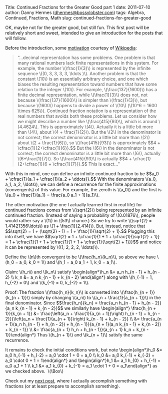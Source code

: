 Title: Continued Fractions for the Greater Good part 1
date: 2011-07-10
author: Danny Hermes (dhermes@bossylobster.com)
tags: Algebra, Continued, Fractions, Math
slug: continued-fractions-for-greater-good

OK, maybe not for the greater good, but still fun. This first post will
be relatively short and sweet, intended to give an introduction for the
posts that will follow.

Before the introduction, some
[motivation](http://en.wikipedia.org/wiki/Continued_fraction#Motivation)
courtesy of [Wikipedia](http://en.wikipedia.org/wiki/Main_Page):

<div>

> “...decimal representation has some problems. One problem is that many
> rational numbers lack finite representations in this system. For
> example, the number \\(\\frac{1}{3}\\) is represented by the infinite
> sequence \\((0, 3, 3, 3, 3, \\ldots )\\). Another problem is that the
> constant \\(10\\) is an essentially arbitrary choice, and one which
> biases the resulting representation toward numbers that have some
> relation to the integer \\(10\\). For example, \\(\\frac{137}{1600}\\)
> has a finite decimal representation, while \\(\\frac{1}{3}\\) does
> not, not because \\(\\frac{137}{1600}\\) is simpler than
> \\(\\frac{1}{3}\\), but because \\(1600\\) happens to divide a power
> of \\(10\\) (\\(10\^6 = 1600 \\times 625\\)). Continued fraction
> notation is a representation of the real numbers that avoids both
> these problems. Let us consider how we might describe a number like
> \\(\\frac{415}{93}\\), which is around \\(4.4624\\). This is
> approximately \\(4\\). Actually it is a little bit more than \\(4\\),
> about \\(4 + \\frac{1}{2}\\). But the \\(2\\) in the denominator is
> not correct; the correct denominator is a little bit more
> than \\(2\\)  about \\(2 + \\frac{1}{6}\\),
> so \\(\\frac{415}{93}\\) is approximately \$\$4 +
> \\cfrac{1}{2+\\cfrac{1}{6}}.\$\$ But the \\(6\\) in the denominator is
> not correct; the correct denominator is a little bit more than
> \\(6\\), actually \\(6+\\frac{1}{7}\\). So \\(\\frac{415}{93}\\) is
> actually \$\$4 + \\cfrac{1}{2+\\cfrac{1}{6 + \\cfrac{1}{7}}}.\$\$ This
> is exact...”

With this in mind, one can define an infinite continued fraction to be
\$\$a\_0 + \\cfrac{1}{a\_1 + \\cfrac{1}{a\_2 + \\ddots}}.\$\$ With the
denominators \\(a\_0, a\_1, a\_2, \\ldots\\), we can define a recurrence
for the finite approximations (convergents) of this value. For example,
the zeroth is \\(a\_0\\) and the first is \\(a\_0 + \\frac{1}{a\_1} =
\\frac{a\_0 a\_1 + 1}{a\_1}\\).

The other motivation (the one I actually learned first in real life) for
continued fractions comes from \\(\\sqrt{2}\\) being represented by an
infinite continued fraction. (Instead of saying a probability of
\\(0.01876\\), people would rather say a \\(1\\) in \\(53\\) chance.) So
we try to write \\(\\sqrt{2} = 1.41421356\\ldots\\) as \\(1 +
\\frac{1}{2.414}\\). But, instead, notice that \$\$\\sqrt{2} = 1 +
(\\sqrt{2} - 1) = 1 + \\frac{1}{\\sqrt{2} + 1}.\$\$ Plugging this into
itself, we have \$\$\\sqrt{2} = 1 + \\cfrac{1}{1 + 1 +
\\cfrac{1}{\\sqrt{2} + 1}} = 1 + \\cfrac{1}{1 + 1 + \\cfrac{1}{1 + 1 +
\\cfrac{1}{\\sqrt{2} + 1}}}\$\$ and notice it can be represented by
\\((1; 2, 2, 2, \\ldots)\\).

Define the \\(n\\)th convergent to be \\(\\frac{h\_n}{k\_n}\\), so above
we have \\(h\_0 = a\_0, k\_0 = 1\\) and \\(h\_1 = a\_0 a\_1 + 1, k\_0 =
a\_1\\).

Claim: \\(h\_n\\) and \\(k\_n\\) satisfy \\begin{align\*}h\_n &= a\_n
h\_{n - 1} + h\_{n - 2} \\\\ k\_n &= a\_n k\_{n - 1} + k\_{n -
2} \\end{align\*} along with \\(h\_{-1} = 1, h\_{-2} = 0\\) and
\\(k\_{-1} = 0, k\_{-2} = 1\\).

Proof: The fraction \\(\\frac{h\_n}{k\_n}\\) is converted
into \\(\\frac{h\_{n + 1}}{k\_{n + 1}}\\) simply by changing \\(a\_n\\)
to \\(a\_n + \\frac{1}{a\_{n + 1}}\\) in the final denominator.
Since \$\$\\frac{h\_n}{k\_n} = \\frac{a\_n h\_{n - 1} + h\_{n - 2}}{a\_n
k\_{n - 1} + k\_{n - 2}}\$\$ we similarly have
\\begin{align\*} \\frac{h\_{n + 1}}{k\_{n + 1}} &= \\frac{\\left(a\_n +
\\frac{1}{a\_{n + 1}}\\right) h\_{n - 1} + h\_{n - 2}}{\\left(a\_n +
\\frac{1}{a\_{n + 1}}\\right) k\_{n - 1} + k\_{n - 2}} \\\\ &=
\\frac{a\_{n + 1}(a\_n h\_{n - 1} + h\_{n - 2}) + h\_{n - 1}}{a\_{n +
1}(a\_n k\_{n - 1} + k\_{n - 2}) + k\_{n - 1}} \\\\ &= \\frac{a\_{n + 1}
h\_n + h\_{n - 1}}{a\_{n + 1} k\_n + k\_{n - 1}}\\end{align\*}
Thus \\(h\_{n + 1}\\) and \\(k\_{n + 1}\\) satisfy the same recurrence.

It remains to check the initial conditions work, but note
\\begin{align\*}h\_0 &= a\_0 h\_{-1} + h\_{-2} = a\_0 \\cdot 1 + 0 =
a\_0 \\\\ k\_0 &= a\_0 k\_{-1} + k\_{-2} = a\_0 \\cdot 0 + 1 =
1\\end{align\*} and \\begin{align\*}h\_1 &= a\_1 h\_{0} + h\_{-1} = a\_0
a\_1 + 1 \\\\ k\_1 &= a\_1 k\_{0} + k\_{-1} = a\_1 \\cdot 1 + 0 =
a\_1\\end{align\*} as we checked above.  \\(\\Box\\)

Check out my [next
post](http://blog.bossylobster.com/2011/07/continued-fraction-expansions-of.html),
where I actually accomplish something with fractions (or at least
prepare to accomplish something).

</div>

<a href="https://profiles.google.com/114760865724135687241" rel="author" style="display: none;">About Bossy Lobster</a>

